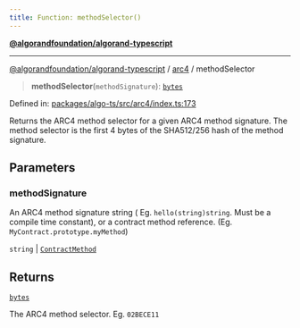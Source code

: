 ```yaml
---
title: Function: methodSelector()
---
```


[**@algorandfoundation/algorand-typescript**](../../README)

***

[@algorandfoundation/algorand-typescript](../../README) / [arc4](../README) / methodSelector



> **methodSelector**(`methodSignature`): [`bytes`](../../index/type-aliases/bytes)

Defined in: [packages/algo-ts/src/arc4/index.ts:173](https://github.com/algorandfoundation/puya-ts/blob/main/packages/algo-ts/src/arc4/index.ts#L173)

Returns the ARC4 method selector for a given ARC4 method signature. The method selector is the first
4 bytes of the SHA512/256 hash of the method signature.

## Parameters

### methodSignature

An ARC4 method signature string ( Eg. `hello(string)string`.  Must be a compile time constant), or a contract method reference. (Eg. `MyContract.prototype.myMethod`)

`string` | [`ContractMethod`](../-internal-/type-aliases/ContractMethod)

## Returns

[`bytes`](../../index/type-aliases/bytes)

The ARC4 method selector. Eg. `02BECE11`